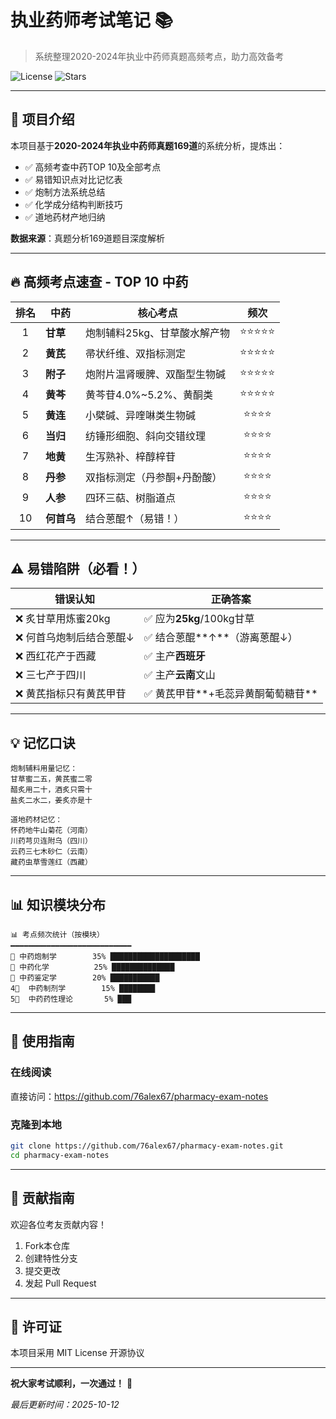 # 执业药师考试笔记 📚

> 系统整理2020-2024年执业中药师真题高频考点，助力高效备考

![License](https://img.shields.io/badge/license-MIT-blue)
![Stars](https://img.shields.io/github/stars/76alex67/pharmacy-exam-notes)

---

## 🎯 项目介绍

本项目基于**2020-2024年执业中药师真题169道**的系统分析，提炼出：
- ✅ 高频考查中药TOP 10及全部考点
- ✅ 易错知识点对比记忆表
- ✅ 炮制方法系统总结
- ✅ 化学成分结构判断技巧
- ✅ 道地药材产地归纳

**数据来源**：真题分析169道题目深度解析

---

## 🔥 高频考点速查 - TOP 10 中药

| 排名 | 中药 | 核心考点 | 频次 |
|:----:|------|---------|:----:|
| 1 | **甘草** | 炮制辅料25kg、甘草酸水解产物 | ⭐⭐⭐⭐⭐ |
| 2 | **黄芪** | 帚状纤维、双指标测定 | ⭐⭐⭐⭐⭐ |
| 3 | **附子** | 炮附片温肾暖脾、双酯型生物碱 | ⭐⭐⭐⭐⭐ |
| 4 | **黄芩** | 黄芩苷4.0%~5.2%、黄酮类 | ⭐⭐⭐⭐⭐ |
| 5 | **黄连** | 小檗碱、异喹啉类生物碱 | ⭐⭐⭐⭐ |
| 6 | **当归** | 纺锤形细胞、斜向交错纹理 | ⭐⭐⭐⭐ |
| 7 | **地黄** | 生泻熟补、梓醇梓苷 | ⭐⭐⭐⭐ |
| 8 | **丹参** | 双指标测定（丹参酮+丹酚酸） | ⭐⭐⭐⭐ |
| 9 | **人参** | 四环三萜、树脂道点 | ⭐⭐⭐⭐ |
| 10 | **何首乌** | 结合蒽醌↑（易错！） | ⭐⭐⭐⭐ |

---

## ⚠️ 易错陷阱（必看！）

| 错误认知 | 正确答案 |
|---------|---------|
| ❌ 炙甘草用炼蜜20kg | ✅ 应为**25kg**/100kg甘草 |
| ❌ 何首乌炮制后结合蒽醌↓ | ✅ 结合蒽醌**↑**（游离蒽醌↓） |
| ❌ 西红花产于西藏 | ✅ 主产**西班牙** |
| ❌ 三七产于四川 | ✅ 主产**云南**文山 |
| ❌ 黄芪指标只有黄芪甲苷 | ✅ 黄芪甲苷**+毛蕊异黄酮葡萄糖苷** |

---

## 💡 记忆口诀

```
炮制辅料用量记忆：
甘草蜜二五，黄芪蜜二零
醋炙用二十，酒炙只需十
盐炙二水二，姜炙亦是十

道地药材记忆：
怀药地牛山菊花（河南）
川药芎贝连附乌（四川）
云药三七木砂仁（云南）
藏药虫草雪莲红（西藏）
```

---

## 📊 知识模块分布

```
📊 考点频次统计（按模块）
━━━━━━━━━━━━━━━━━━━━━━━━━━━
🥇 中药炮制学        35% ████████████████████
🥈 中药化学          25% ██████████████
🥉 中药鉴定学        20% ███████████
4⃣  中药制剂学        15% ████████
5⃣  中药药性理论       5% ███
```

---

## 🚀 使用指南

### 在线阅读
直接访问：https://github.com/76alex67/pharmacy-exam-notes

### 克隆到本地
```bash
git clone https://github.com/76alex67/pharmacy-exam-notes.git
cd pharmacy-exam-notes
```

---

## 🤝 贡献指南

欢迎各位考友贡献内容！

1. Fork本仓库
2. 创建特性分支
3. 提交更改
4. 发起 Pull Request

---

## 📄 许可证

本项目采用 MIT License 开源协议

---

**祝大家考试顺利，一次通过！** 🎉

*最后更新时间：2025-10-12*
